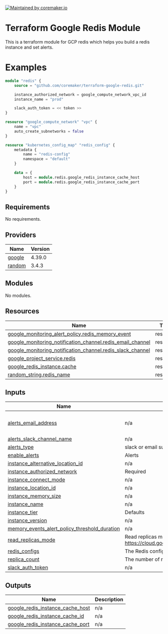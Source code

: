 [![Maintained by coremaker.io](https://img.shields.io/badge/maintained%20by-coremaker.io-green)](https://coremaker.io/)

# Terraform Google Redis Module

This is a terraform module for GCP redis which helps you build a redis instance and set alerts.

# Examples

```terraform
module "redis" {
    source = "github.com/coremaker/terraform-google-redis.git"

    instance_authorized_network = google_compute_network_vpc_id
    instance_name = "prod"

    slack_auth_token = << token >>
}

resource "google_compute_network" "vpc" {
    name = "vpc"
    auto_create_subnetworks = false
}

resource "kubernetes_config_map" "redis_config" {
    metadata {
        name = "redis-config"
        namespace = "default"
    }

    data = {
        host = module.redis.google_redis_instance_cache_host
        port = module.redis.google_redis_instance_cache_port
    }
}
```

<!-- BEGINNING OF PRE-COMMIT-TERRAFORM DOCS HOOK -->
## Requirements

No requirements.

## Providers

| Name | Version |
|------|---------|
| <a name="provider_google"></a> [google](#provider\_google) | 4.39.0 |
| <a name="provider_random"></a> [random](#provider\_random) | 3.4.3 |

## Modules

No modules.

## Resources

| Name | Type |
|------|------|
| [google_monitoring_alert_policy.redis_memory_event](https://registry.terraform.io/providers/hashicorp/google/latest/docs/resources/monitoring_alert_policy) | resource |
| [google_monitoring_notification_channel.redis_email_channel](https://registry.terraform.io/providers/hashicorp/google/latest/docs/resources/monitoring_notification_channel) | resource |
| [google_monitoring_notification_channel.redis_slack_channel](https://registry.terraform.io/providers/hashicorp/google/latest/docs/resources/monitoring_notification_channel) | resource |
| [google_project_service.redis](https://registry.terraform.io/providers/hashicorp/google/latest/docs/resources/project_service) | resource |
| [google_redis_instance.cache](https://registry.terraform.io/providers/hashicorp/google/latest/docs/resources/redis_instance) | resource |
| [random_string.redis_name](https://registry.terraform.io/providers/hashicorp/random/latest/docs/resources/string) | resource |

## Inputs

| Name | Description | Type | Default | Required |
|------|-------------|------|---------|:--------:|
| <a name="input_alerts_email_address"></a> [alerts\_email\_address](#input\_alerts\_email\_address) | n/a | `list(string)` | <pre>[<br>  "address@example.com"<br>]</pre> | no |
| <a name="input_alerts_slack_channel_name"></a> [alerts\_slack\_channel\_name](#input\_alerts\_slack\_channel\_name) | n/a | `string` | `"redis-alerts"` | no |
| <a name="input_alerts_type"></a> [alerts\_type](#input\_alerts\_type) | slack or email supported only | `string` | `"slack"` | no |
| <a name="input_enable_alerts"></a> [enable\_alerts](#input\_enable\_alerts) | Alerts | `bool` | `true` | no |
| <a name="input_instance_alternative_location_id"></a> [instance\_alternative\_location\_id](#input\_instance\_alternative\_location\_id) | n/a | `string` | `"europe-west2-b"` | no |
| <a name="input_instance_authorized_network"></a> [instance\_authorized\_network](#input\_instance\_authorized\_network) | Required | `string` | n/a | yes |
| <a name="input_instance_connect_mode"></a> [instance\_connect\_mode](#input\_instance\_connect\_mode) | n/a | `string` | `"PRIVATE_SERVICE_ACCESS"` | no |
| <a name="input_instance_location_id"></a> [instance\_location\_id](#input\_instance\_location\_id) | n/a | `string` | `"europe-west2-c"` | no |
| <a name="input_instance_memory_size"></a> [instance\_memory\_size](#input\_instance\_memory\_size) | n/a | `number` | `1` | no |
| <a name="input_instance_name"></a> [instance\_name](#input\_instance\_name) | n/a | `string` | `"dev"` | no |
| <a name="input_instance_tier"></a> [instance\_tier](#input\_instance\_tier) | Defaults | `string` | `"STANDARD_HA"` | no |
| <a name="input_instance_version"></a> [instance\_version](#input\_instance\_version) | n/a | `string` | `"REDIS_4_0"` | no |
| <a name="input_memory_events_alert_policy_threshold_duration"></a> [memory\_events\_alert\_policy\_threshold\_duration](#input\_memory\_events\_alert\_policy\_threshold\_duration) | n/a | `string` | `"900s"` | no |
| <a name="input_read_replicas_mode"></a> [read\_replicas\_mode](#input\_read\_replicas\_mode) | Read replicas mode. https://cloud.google.com/memorystore/docs/redis/reference/rest/v1/projects.locations.instances#readreplicasmode | `string` | `"READ_REPLICAS_DISABLED"` | no |
| <a name="input_redis_configs"></a> [redis\_configs](#input\_redis\_configs) | The Redis configuration parameters. See [more details](https://cloud.google.com/memorystore/docs/redis/reference/rest/v1/projects.locations.instances#Instance.FIELDS.redis_configs) | `map(any)` | `{}` | no |
| <a name="input_replica_count"></a> [replica\_count](#input\_replica\_count) | The number of replicas. can | `number` | `null` | no |
| <a name="input_slack_auth_token"></a> [slack\_auth\_token](#input\_slack\_auth\_token) | n/a | `string` | `"token"` | no |

## Outputs

| Name | Description |
|------|-------------|
| <a name="output_google_redis_instance_cache_host"></a> [google\_redis\_instance\_cache\_host](#output\_google\_redis\_instance\_cache\_host) | n/a |
| <a name="output_google_redis_instance_cache_id"></a> [google\_redis\_instance\_cache\_id](#output\_google\_redis\_instance\_cache\_id) | n/a |
| <a name="output_google_redis_instance_cache_port"></a> [google\_redis\_instance\_cache\_port](#output\_google\_redis\_instance\_cache\_port) | n/a |
<!-- END OF PRE-COMMIT-TERRAFORM DOCS HOOK -->


